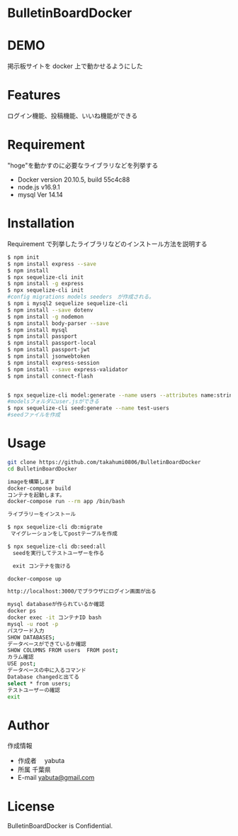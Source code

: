 # BulletinBoardDocker

# DEMO

掲示板サイトを docker 上で動かせるようにした

# Features

ログイン機能、投稿機能、いいね機能ができる

# Requirement

"hoge"を動かすのに必要なライブラリなどを列挙する

- Docker version 20.10.5, build 55c4c88
- node.js v16.9.1
- mysql Ver 14.14

# Installation

Requirement で列挙したライブラリなどのインストール方法を説明する

```bash
$ npm init
$ npm install express --save
$ npm install
$ npx sequelize-cli init
$ npm install -g express
$ npx sequelize-cli init
#config migrations models seeders　が作成される。
$ npm i mysql2 sequelize sequelize-cli
$ npm install --save dotenv
$ npm install -g nodemon
$ npm install body-parser --save
$ npm install mysql
$ npm install passport
$ npm install passport-local
$ npm install passport-jwt
$ npm install jsonwebtoken
$ npm install express-session
$ npm install --save express-validator
$ npm install connect-flash


$ npx sequelize-cli model:generate --name users --attributes name:string,mail:string,password:string,passwordconfirm:string
#modelsフォルダにuser.jsができる
$ npx sequelize-cli seed:generate --name test-users
#seedファイルを作成
```

# Usage

```bash
git clone https://github.com/takahumi0806/BulletinBoardDocker
cd BulletinBoardDocker

imageを構築します
docker-compose build
コンテナを起動します。
docker-compose run --rm app /bin/bash

ライブラリーをインストール

$ npx sequelize-cli db:migrate
 マイグレーションをしてpostテーブルを作成

$ npx sequelize-cli db:seed:all
　seedを実行してテストユーザーを作る

　exit コンテナを抜ける

docker-compose up

http://localhost:3000/でブラウザにログイン画面が出る

mysql databaseが作られているか確認
docker ps
docker exec -it コンテナID bash
mysql -u root -p
パスワード入力
SHOW DATABASES;
データベースができているか確認
SHOW COLUMNS FROM users  FROM post;
カラム確認
USE post;
データベースの中に入るコマンド
Database changedと出てる
select * from users;
テストユーザーの確認
exit


```


# Author

作成情報

- 作成者　 yabuta
- 所属 千葉県
- E-mail yabuta@gmail.com

# License

BulletinBoardDocker is Confidential.
